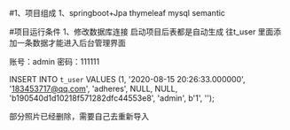#1、项目组成
 1、springboot+Jpa
    thymeleaf
    mysql
    semantic
    
#项目运行条件
1、修改数据库连接
启动项目后表都是自动生成
往t_user 里面添加一条数据才能进入后台管理界面

账号：admin
密码：111111

  INSERT INTO `t_user` VALUES (1, '2020-08-15 20:26:33.000000', '183453717@qq.com', 'adheres', NULL, NULL, 'b190540d1d10218f571282dfc44553e8', 'admin', b'1', '');
  
部分照片已经删除，需要自己去重新导入
